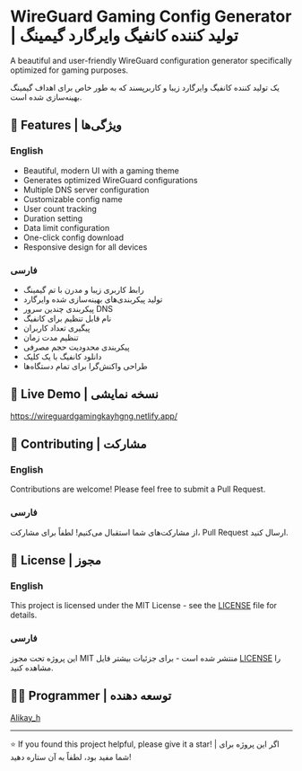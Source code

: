 # WireGuard Gaming Config Generator | تولید کننده کانفیگ وایرگارد گیمینگ

A beautiful and user-friendly WireGuard configuration generator specifically optimized for gaming purposes.

یک تولید کننده کانفیگ وایرگارد زیبا و کاربرپسند که به طور خاص برای اهداف گیمینگ بهینه‌سازی شده است.

## 🌟 Features | ویژگی‌ها

### English
- Beautiful, modern UI with a gaming theme
- Generates optimized WireGuard configurations
- Multiple DNS server configuration
- Customizable config name
- User count tracking
- Duration setting
- Data limit configuration
- One-click config download
- Responsive design for all devices

### فارسی
- رابط کاربری زیبا و مدرن با تم گیمینگ
- تولید پیکربندی‌های بهینه‌سازی شده وایرگارد
- پیکربندی چندین سرور DNS
- نام قابل تنظیم برای کانفیگ
- پیگیری تعداد کاربران
- تنظیم مدت زمان
- پیکربندی محدودیت حجم مصرفی
- دانلود کانفیگ با یک کلیک
- طراحی واکنش‌گرا برای تمام دستگاه‌ها

## 🚀 Live Demo | نسخه نمایشی
https://wireguardgamingkayhgng.netlify.app/


## 🤝 Contributing | مشارکت

### English
Contributions are welcome! Please feel free to submit a Pull Request.

### فارسی
از مشارکت‌های شما استقبال می‌کنیم! لطفاً برای مشارکت، Pull Request ارسال کنید.

## 📝 License | مجوز

### English
This project is licensed under the MIT License - see the [LICENSE](LICENSE) file for details.

### فارسی
این پروژه تحت مجوز MIT منتشر شده است - برای جزئیات بیشتر فایل [LICENSE](LICENSE) را مشاهده کنید.

## 👨‍💻 Programmer | توسعه دهنده

[Alikay_h](https://github.com/kayhgng)

---

⭐️ If you found this project helpful, please give it a star! | اگر این پروژه برای شما مفید بود، لطفاً به آن ستاره دهید!
